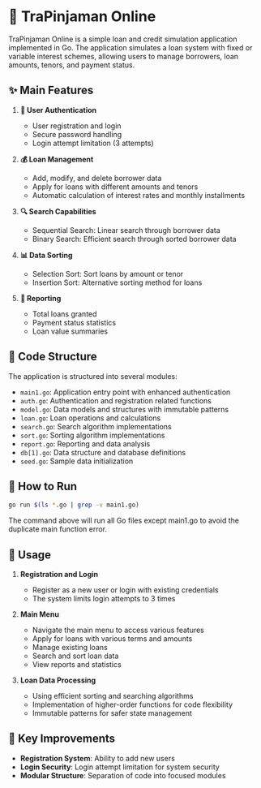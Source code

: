 # 🏦 TraPinjaman Online

TraPinjaman Online is a simple loan and credit simulation application implemented in Go. The application simulates a loan system with fixed or variable interest schemes, allowing users to manage borrowers, loan amounts, tenors, and payment status.

## ✨ Main Features

1. **🔐 User Authentication**
   - User registration and login
   - Secure password handling
   - Login attempt limitation (3 attempts)

2. **💰 Loan Management**
   - Add, modify, and delete borrower data
   - Apply for loans with different amounts and tenors
   - Automatic calculation of interest rates and monthly installments

3. **🔍 Search Capabilities**
   - Sequential Search: Linear search through borrower data
   - Binary Search: Efficient search through sorted borrower data

4. **📊 Data Sorting**
   - Selection Sort: Sort loans by amount or tenor
   - Insertion Sort: Alternative sorting method for loans

5. **📝 Reporting**
   - Total loans granted
   - Payment status statistics
   - Loan value summaries

## 🧩 Code Structure

The application is structured into several modules:

- `main1.go`: Application entry point with enhanced authentication
- `auth.go`: Authentication and registration related functions
- `model.go`: Data models and structures with immutable patterns
- `loan.go`: Loan operations and calculations
- `search.go`: Search algorithm implementations
- `sort.go`: Sorting algorithm implementations
- `report.go`: Reporting and data analysis
- `db[1].go`: Data structure and database definitions
- `seed.go`: Sample data initialization


## 🔧 How to Run

```bash
go run $(ls *.go | grep -v main1.go)
```

The command above will run all Go files except main1.go to avoid the duplicate main function error.

## 📱 Usage

1. **Registration and Login**
   - Register as a new user or login with existing credentials
   - The system limits login attempts to 3 times

2. **Main Menu**
   - Navigate the main menu to access various features
   - Apply for loans with various terms and amounts
   - Manage existing loans
   - Search and sort loan data
   - View reports and statistics

3. **Loan Data Processing**
   - Using efficient sorting and searching algorithms
   - Implementation of higher-order functions for code flexibility
   - Immutable patterns for safer state management

## 🌟 Key Improvements

- **Registration System**: Ability to add new users
- **Login Security**: Login attempt limitation for system security
- **Modular Structure**: Separation of code into focused modules
